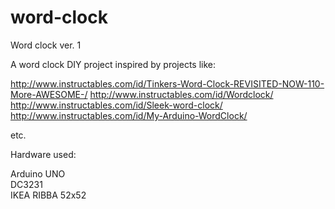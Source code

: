 # word-clock

Word clock ver. 1

A word clock DIY project inspired by projects like:

http://www.instructables.com/id/Tinkers-Word-Clock-REVISITED-NOW-110-More-AWESOME-/
http://www.instructables.com/id/Wordclock/  
http://www.instructables.com/id/Sleek-word-clock/  
http://www.instructables.com/id/My-Arduino-WordClock/

etc.

Hardware used:

Arduino UNO   
DC3231   
IKEA RIBBA 52x52

